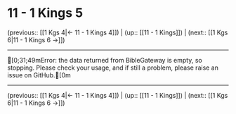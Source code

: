 # 11 - 1 Kings 5

(previous:: [[1 Kgs 4|← 11 - 1 Kings 4]]) | (up:: [[11 - 1 Kings]]) | (next:: [[1 Kgs 6|11 - 1 Kings 6 →]])

***
[0;31;49mError: the data returned from BibleGateway is empty, so stopping. Please check your usage, and if still a problem, please raise an issue on GitHub.[0m

***

(previous:: [[1 Kgs 4|← 11 - 1 Kings 4]]) | (up:: [[11 - 1 Kings]]) | (next:: [[1 Kgs 6|11 - 1 Kings 6 →]])
